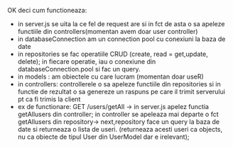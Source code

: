 OK deci cum functioneaza:
- in server.js se uita la ce fel de request are si in fct de asta o sa apeleze functiile din controllers(momentan avem doar user controller)
- in databaseConnection am un connection pool cu conexiuni la baza de date
- in repositories se fac operatiile CRUD (create, read = get,update, delete); in fiecare operatie, iau o conexiune din databaseConnection.pool si fac un query.
- in models : am obiectele cu care lucram (momentan doar useR)
- in controllers: controllerele o sa apeleze functiile din repositories si in functie de rezultat o sa genereze un raspuns pe care il trimit serverului pt ca fi trimis la client
- ex de functionare: GET /users/getAll -> in server.js apelez functia getAllusers din controller; in controller se apeleaza mai departe o fct getAllusers din repository-> next,repository face
un query la baza de date  si returneaza o lista de useri. (returneaza acesti useri ca objects, nu ca obiecte de tipul User din UserModel dar e irelevant);
